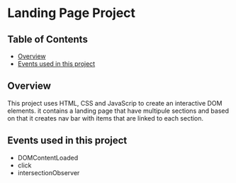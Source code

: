# Landing Page Project

## Table of Contents

* [Overview](#Overview)
* [Events used in this project](#Events_used_in_this_project)


## Overview

This project uses HTML, CSS and JavaScrip to create an interactive DOM elements.
it contains a landing page that have multipule sections and based on that it creates nav bar with items that are linked to each section.

## Events used in this project

* DOMContentLoaded
* click
* intersectionObserver
